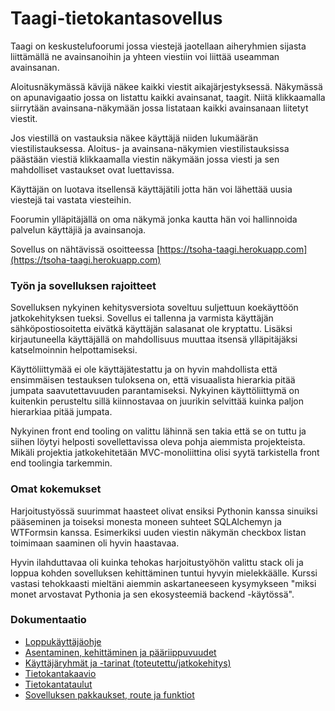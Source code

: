 # Taagi-tietokantasovellus

Taagi on keskustelufoorumi jossa viestejä jaotellaan aiheryhmien sijasta liittämällä ne avainsanoihin ja yhteen viestiin voi liittää useamman avainsanan. 

Aloitusnäkymässä kävijä näkee kaikki viestit aikajärjestyksessä. Näkymässä on apunavigaatio jossa on listattu kaikki avainsanat, taagit. Niitä klikkaamalla siirrytään avainsana-näkymään jossa listataan kaikki avainsanaan liitetyt viestit. 

Jos viestillä on vastauksia näkee käyttäjä niiden lukumäärän viestilistauksessa. Aloitus- ja avainsana-näkymien viestilistauksissa päästään viestiä klikkaamalla  viestin näkymään jossa viesti ja sen mahdolliset vastaukset ovat luettavissa. 

Käyttäjän on luotava itsellensä käyttäjätili jotta hän voi lähettää uusia viestejä tai vastata viesteihin. 

Foorumin ylläpitäjällä on oma näkymä jonka kautta hän voi hallinnoida palvelun käyttäjiä ja avainsanoja.

Sovellus on nähtävissä osoitteessa [https://tsoha-taagi.herokuapp.com](https://tsoha-taagi.herokuapp.com)


### Työn ja sovelluksen rajoitteet

Sovelluksen nykyinen kehitysversiota soveltuu suljettuun koekäyttöön jatkokehityksen tueksi. Sovellus ei tallenna ja varmista käyttäjän sähköpostiosoitetta eivätkä käyttäjän salasanat ole kryptattu. Lisäksi kirjautuneella käyttäjällä on mahdollisuus muuttaa itsensä ylläpitäjäksi katselmoinnin helpottamiseksi.

Käyttöliittymää ei ole käyttäjätestattu ja on hyvin mahdollista että ensimmäisen testauksen tuloksena on, että visuaalista hierarkia pitää jumpata saavutettavuuden parantamiseksi. Nykyinen käyttöliittymä on kuitenkin perusteltu sillä kiinnostavaa on juurikin selvittää kuinka paljon hierarkiaa pitää jumpata.

Nykyinen front end tooling on valittu lähinnä sen takia että se on tuttu ja siihen löytyi helposti sovellettavissa oleva pohja aiemmista projekteista. Mikäli projektia jatkokehitetään MVC-monoliittina olisi syytä tarkistella front end toolingia tarkemmin.


### Omat kokemukset

Harjoitustyössä suurimmat haasteet olivat ensiksi Pythonin kanssa sinuiksi pääseminen ja toiseksi monesta moneen suhteet SQLAlchemyn ja WTFormsin kanssa. Esimerkiksi uuden viestin näkymän checkbox listan toimimaan saaminen oli hyvin haastavaa.

Hyvin ilahduttavaa oli kuinka tehokas harjoitustyöhön valittu stack oli ja loppua kohden sovelluksen kehittäminen tuntui hyvyin mielekkäälle. Kurssi vastasi tehokkaasti mieltäni aiemmin askartaneeseen kysymykseen "miksi monet arvostavat Pythonia ja sen ekosysteemiä backend -käytössä".


### Dokumentaatio

  * [Loppukäyttäjäohje](https://github.com/juhoaj/tsoha-2/blob/master/documentation/loppukayttajaohje.md)
  * [Asentaminen, kehittäminen ja pääriippuvuudet](https://github.com/juhoaj/tsoha-2/blob/master/documentation/kehittaminen.md)
  * [Käyttäjäryhmät ja -tarinat (toteutettu/jatkokehitys)](https://github.com/juhoaj/tsoha-2/blob/master/documentation/kayttajatapaukset.md)
  * [Tietokantakaavio](https://github.com/juhoaj/tsoha-2/blob/master/documentation/tietokantakaavio.pdf) 
  * [Tietokantataulut](https://github.com/juhoaj/tsoha-2/blob/master/documentation/tietokantataulut.md)
  * [Sovelluksen pakkaukset, route ja funktiot](https://github.com/juhoaj/tsoha-2/blob/master/documentation/reitit.md)
